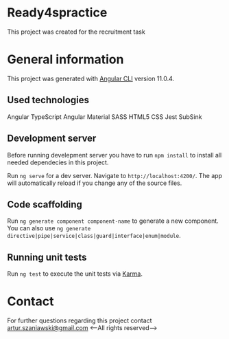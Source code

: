 # Ready4spractice
This project was created for the recruitment task

# General information
This project was generated with [Angular CLI](https://github.com/angular/angular-cli) version 11.0.4.

## Used technologies
Angular
TypeScript
Angular Material
SASS
HTML5
CSS
Jest
SubSink

## Development server

Before running develepment server you have to run `npm install` to install all needed dependecies in this project.

Run `ng serve` for a dev server. Navigate to `http://localhost:4200/`. The app will automatically reload if you change any of the source files.

## Code scaffolding

Run `ng generate component component-name` to generate a new component. You can also use `ng generate directive|pipe|service|class|guard|interface|enum|module`.

## Running unit tests

Run `ng test` to execute the unit tests via [Karma](https://karma-runner.github.io).

# Contact
For further questions regarding this project contact artur.szaniawski@gmail.com
<--All rights reserved-->
